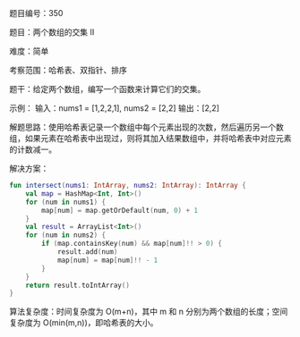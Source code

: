 题目编号：350

题目：两个数组的交集 II

难度：简单

考察范围：哈希表、双指针、排序

题干：给定两个数组，编写一个函数来计算它们的交集。

示例：
输入：nums1 = [1,2,2,1], nums2 = [2,2]
输出：[2,2]

解题思路：使用哈希表记录一个数组中每个元素出现的次数，然后遍历另一个数组，如果元素在哈希表中出现过，则将其加入结果数组中，并将哈希表中对应元素的计数减一。

解决方案：

```kotlin
fun intersect(nums1: IntArray, nums2: IntArray): IntArray {
    val map = HashMap<Int, Int>()
    for (num in nums1) {
        map[num] = map.getOrDefault(num, 0) + 1
    }
    val result = ArrayList<Int>()
    for (num in nums2) {
        if (map.containsKey(num) && map[num]!! > 0) {
            result.add(num)
            map[num] = map[num]!! - 1
        }
    }
    return result.toIntArray()
}
```

算法复杂度：时间复杂度为 O(m+n)，其中 m 和 n 分别为两个数组的长度；空间复杂度为 O(min(m,n))，即哈希表的大小。